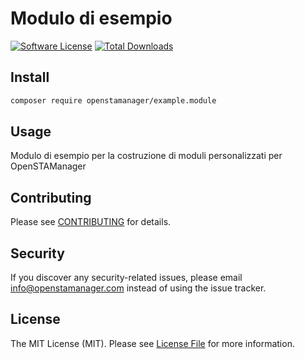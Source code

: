 # Modulo di esempio
[![Software License](https://img.shields.io/badge/license-MIT-brightgreen.svg?style=flat-square)](LICENSE.md)
[![Total Downloads](https://img.shields.io/packagist/dt/openstamanager/example.module.svg?style=flat-square)](https://packagist.org/packages/openstamanager/example.module)

## Install
```bash
composer require openstamanager/example.module
```

## Usage
Modulo di esempio per la costruzione di moduli personalizzati per OpenSTAManager

## Contributing
Please see [CONTRIBUTING](CONTRIBUTING.md) for details.

## Security
If you discover any security-related issues, please email [info@openstamanager.com](mailto:info@openstamanager.com) instead of using the issue tracker.


## License
The MIT License (MIT). Please see [License File](/LICENSE.md) for more information.
